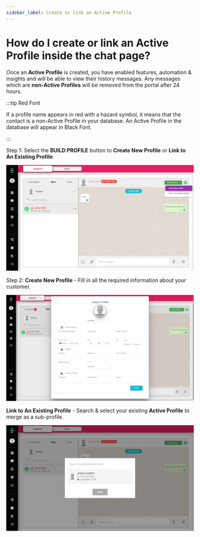```yaml
---
sidebar_label: Create or link an Active Profile
---
```

# How do I create or link an Active Profile inside the chat page?

Once an **Active Profile** is created, you have enabled features, automation & insights and will be able to view their history messages.
Any messages which are **non-Active Profiles** will be removed from the portal after 24 hours. 

:::tip Red Font

If a profile name appears in red with a hazard symbol, it means that the contact is a non-Active Profile in your database. An Active Profile in the database will appear in Black Font.

:::

Step 1: Select the **BUILD PROFILE** button to **Create New Profile** or **Link to An Existing Profile**.

![image info](../../../static/img/q5/step1.png)

Step 2: **Create New Profile** - Fill in all the required information about your customer. 

![image info](../../../static/img/q5/step2.png)

**Link to An Existing Profile** - Search & select your existing **Active Profile** to merge as a sub-profile. 

![image info](../../../static/img/q5/step3.png)